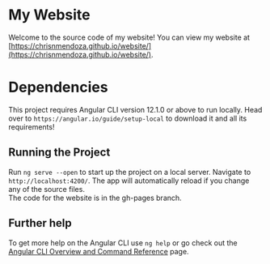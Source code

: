 # My Website

Welcome to the source code of my website! You can view my website at [https://chrisnmendoza.github.io/website/](https://chrisnmendoza.github.io/website/).

# Dependencies

This project requires Angular CLI version 12.1.0 or above to run locally. Head over to `https://angular.io/guide/setup-local` to download it and all its requirements!

## Running the Project

Run `ng serve --open` to start up the project on a local server. Navigate to `http://localhost:4200/`. The app will automatically reload if you change any of the source files.    
The code for the website is in the gh-pages branch.

## Further help

To get more help on the Angular CLI use `ng help` or go check out the [Angular CLI Overview and Command Reference](https://angular.io/cli) page.
